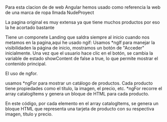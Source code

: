 Para esta clacion de de web Angular hemos usado como referencia la web de una marca de ropa llmada NudeProyect

La pagina original es muy extensa ya que tiene muchos productos por eso la he acortado bastante

Tiene un componete Landing que saldra siempre al inicio cuando nos metamos en la pagina,aqui he usado ngif:
Usamos *ngIf para manejar la visibilidaden la página de inicio, mostramos un botón de "Acceder" inicialmente. Una vez que el usuario hace clic en el botón, se cambia la variable de estado showContent de false a true, lo que permite mostrar el contenido principal.

El uso de ngfor.

usamos *ngFor para mostrar un catálogo de productos. Cada producto tiene propiedades como el título, la imagen, el precio, etc. *ngFor recorre el array catalogItems y genera un bloque de HTML para cada producto.

En este código, por cada elemento en el array catalogItems, se genera un bloque HTML que representa una tarjeta de producto con su respectiva imagen, título y precio.